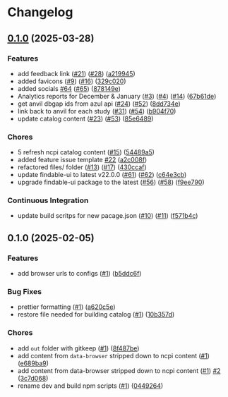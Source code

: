# Changelog

## [0.1.0](https://github.com/NIH-NCPI/ncpi-dataset-catalog/compare/v0.1.0...v0.1.0) (2025-03-28)


### Features

* add feedback link ([#21](https://github.com/NIH-NCPI/ncpi-dataset-catalog/issues/21)) ([#28](https://github.com/NIH-NCPI/ncpi-dataset-catalog/issues/28)) ([a219945](https://github.com/NIH-NCPI/ncpi-dataset-catalog/commit/a219945a4279d2ef89f0712d117814de6991da54))
* added favicons ([#9](https://github.com/NIH-NCPI/ncpi-dataset-catalog/issues/9)) ([#16](https://github.com/NIH-NCPI/ncpi-dataset-catalog/issues/16)) ([329c020](https://github.com/NIH-NCPI/ncpi-dataset-catalog/commit/329c0203ecb0f7ce462355f720e8f6d24eefefc7))
* added socials [#64](https://github.com/NIH-NCPI/ncpi-dataset-catalog/issues/64) ([#65](https://github.com/NIH-NCPI/ncpi-dataset-catalog/issues/65)) ([878149e](https://github.com/NIH-NCPI/ncpi-dataset-catalog/commit/878149e4b4839db0d191c7761c4a504b01ca881a))
* Analytics reports for December & January ([#3](https://github.com/NIH-NCPI/ncpi-dataset-catalog/issues/3)) ([#4](https://github.com/NIH-NCPI/ncpi-dataset-catalog/issues/4)) ([#14](https://github.com/NIH-NCPI/ncpi-dataset-catalog/issues/14)) ([67b61de](https://github.com/NIH-NCPI/ncpi-dataset-catalog/commit/67b61deab8ec53b9a56dc7c5cbc8a66b92bc29b9))
* get anvil dbgap ids from azul api ([#24](https://github.com/NIH-NCPI/ncpi-dataset-catalog/issues/24)) ([#52](https://github.com/NIH-NCPI/ncpi-dataset-catalog/issues/52)) ([8dd734e](https://github.com/NIH-NCPI/ncpi-dataset-catalog/commit/8dd734e0d5908a0f0df268fa9f57531bb1a2c0bb))
* link back to anvil for each study ([#31](https://github.com/NIH-NCPI/ncpi-dataset-catalog/issues/31)) ([#54](https://github.com/NIH-NCPI/ncpi-dataset-catalog/issues/54)) ([b904f70](https://github.com/NIH-NCPI/ncpi-dataset-catalog/commit/b904f705bdcb7ff041588e57a749e16dcfde8cb4))
* update catalog content ([#23](https://github.com/NIH-NCPI/ncpi-dataset-catalog/issues/23)) ([#53](https://github.com/NIH-NCPI/ncpi-dataset-catalog/issues/53)) ([85e6489](https://github.com/NIH-NCPI/ncpi-dataset-catalog/commit/85e6489a457526ca39ae22bdf94f6bea4513c9fd))


### Chores

* 5 refresh ncpi catalog content ([#15](https://github.com/NIH-NCPI/ncpi-dataset-catalog/issues/15)) ([54489a5](https://github.com/NIH-NCPI/ncpi-dataset-catalog/commit/54489a535ee031afd57f1ed7217ba4d07ce8ab0c))
* added feature issue template [#22](https://github.com/NIH-NCPI/ncpi-dataset-catalog/issues/22) ([a2c008f](https://github.com/NIH-NCPI/ncpi-dataset-catalog/commit/a2c008f38f6559f62ac668707d9f4277cf0e7494))
* refactored files/ folder ([#13](https://github.com/NIH-NCPI/ncpi-dataset-catalog/issues/13)) ([#17](https://github.com/NIH-NCPI/ncpi-dataset-catalog/issues/17)) ([430ccaf](https://github.com/NIH-NCPI/ncpi-dataset-catalog/commit/430ccaf6d6d70af6cb9cc612a12c6a98e8e72620))
* update findable-ui to latest v22.0.0 ([#61](https://github.com/NIH-NCPI/ncpi-dataset-catalog/issues/61)) ([#62](https://github.com/NIH-NCPI/ncpi-dataset-catalog/issues/62)) ([c64e3cb](https://github.com/NIH-NCPI/ncpi-dataset-catalog/commit/c64e3cbf90679a213f5be68e048a7aa2b2902d34))
* upgrade findable-ui package to the latest ([#56](https://github.com/NIH-NCPI/ncpi-dataset-catalog/issues/56)) ([#58](https://github.com/NIH-NCPI/ncpi-dataset-catalog/issues/58)) ([f9ee790](https://github.com/NIH-NCPI/ncpi-dataset-catalog/commit/f9ee790f5db76d63920dbb23f75737f51c750bb6))


### Continuous Integration

* update build scritps for new pacage.json ([#10](https://github.com/NIH-NCPI/ncpi-dataset-catalog/issues/10)) ([#11](https://github.com/NIH-NCPI/ncpi-dataset-catalog/issues/11)) ([f571b4c](https://github.com/NIH-NCPI/ncpi-dataset-catalog/commit/f571b4c547ee630f99fb32af6dc2962c588ba0fd))

## 0.1.0 (2025-02-05)


### Features

* add browser urls to configs ([#1](https://github.com/NIH-NCPI/ncpi-dataset-catalog/issues/1)) ([b5ddc6f](https://github.com/NIH-NCPI/ncpi-dataset-catalog/commit/b5ddc6f8cd26664312ba557c72d85b5abac964f9))


### Bug Fixes

* prettier formatting ([#1](https://github.com/NIH-NCPI/ncpi-dataset-catalog/issues/1)) ([a620c5e](https://github.com/NIH-NCPI/ncpi-dataset-catalog/commit/a620c5ea2458c2b13ed41eeacc245cb37b7e7408))
* restore file needed for building catalog ([#1](https://github.com/NIH-NCPI/ncpi-dataset-catalog/issues/1)) ([10b357d](https://github.com/NIH-NCPI/ncpi-dataset-catalog/commit/10b357d2853cefe6a79739fbbd05077199ec5002))


### Chores

* add `out` folder with gitkeep ([#1](https://github.com/NIH-NCPI/ncpi-dataset-catalog/issues/1)) ([8f487be](https://github.com/NIH-NCPI/ncpi-dataset-catalog/commit/8f487bebcfc5290b584c9c1642868e67393c4dae))
* add content from `data-browser` stripped down to ncpi content ([#1](https://github.com/NIH-NCPI/ncpi-dataset-catalog/issues/1)) ([e689ba9](https://github.com/NIH-NCPI/ncpi-dataset-catalog/commit/e689ba939b7a8717df72185feecfc4d69c1445d6))
* add content from data-browser stripped down to ncpi content ([#1](https://github.com/NIH-NCPI/ncpi-dataset-catalog/issues/1)) [#2](https://github.com/NIH-NCPI/ncpi-dataset-catalog/issues/2) ([3c7d068](https://github.com/NIH-NCPI/ncpi-dataset-catalog/commit/3c7d0683a1b4c7a49ab0d92080baa0ccbbe82c21))
* rename dev and build npm scripts ([#1](https://github.com/NIH-NCPI/ncpi-dataset-catalog/issues/1)) ([0449264](https://github.com/NIH-NCPI/ncpi-dataset-catalog/commit/04492647d61e039adc817c368366bdb7fd576fc1))
